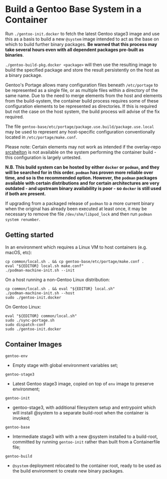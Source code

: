 # Build a Gentoo Base System in a Container

Run `./gentoo-init.docker` to fetch the latest Gentoo stage3 image and use this
as a basis to build a new `@system` image intended to act as the base on which
to build further binary packages.
**Be warned that this process may take several hours even with all dependent
packages pre-built as binaries**.

`./gentoo-build-pkg.docker <package>` will then use the resulting image to
build the specified package and store the result persistently on the host as a
binary package.

Gentoo's Portage allows many configuration files beneath `/etc/portage` to be
represented as a single file, or as multiple files within a directory of the
same name.  Due to the need to merge elements from the host and elements from
the build-system, the container build process requires some of these
configuration elements to be represented as directories.  If this is required
but not the case on the host system, the build process will advise of the fix
required.

The file `gentoo-base/etc/portage/package.use.build/package.use.local` may be
used to represent any host-specific configuration conventionally located in
`/etc/portage/make.conf`.

Please note: Certain elements may not work as intended if the overlay-repo
[srcshelton](https://github.com/srcshelton/gentoo-ebuilds) is not available on
the system performing the container build - this configuration is largely
untested.

**N.B. This build system can be hosted by either `docker` or `podman`, and they
will be searched for in this order.  `podman` has proven more reliable over
time, and so is the recommended option.  However, the `podman` packages
available with certain distributions and for certain architectures are very
outdated - and upstream binary availability is poor - so `docker` is still used
if both are present.**

If upgrading from a packaged release of `podman` to a more current binary when
the original has already been executed at least once, it may be necessary to
remove the file `/dev/shm/libpod_lock` and then run `podman system renumber`.

## Getting started

In an environment which requires a Linux VM to host containers (e.g. macOS,
etc):

```
cp common/local.sh . && cp gentoo-base/etc/portage/make.conf .
eval "${EDITOR} local.sh make.conf"
./podman-machine-init.sh --init
```

On a host running a non-Gentoo Linux distribution:

```
cp common/local.sh . && eval "${EDITOR} local.sh"
./podman-machine-init.sh --host
sudo ./gentoo-init.docker
```

On Gentoo Linux:

```
eval "${EDITOR} common/local.sh"
sudo ./sync-portage.sh
sudo dispatch-conf
sudo ./gentoo-init.docker
```

## Container Images

`gentoo-env`
 * Empty stage with global environment variables set;

`gentoo-stage3`
 * Latest Gentoo stage3 image, copied on top of `env` image to preserve
   environment;

`gentoo-init`
 * gentoo-stage3, with additional filesystem setup and entrypoint which will
   install @system to a separate build-root when the container is invoked;

`gentoo-base`
 * Intermediate stage3 with with a new @system installed to a build-root,
   committed by running `gentoo-init` rather than built from a Containerfile
   file;

`gentoo-build`
 * `@system` deployment relocated to the container root, ready to be used as
   the build environment to create new binary packages.

<!-- vi: set colorcolumn=80: -->
